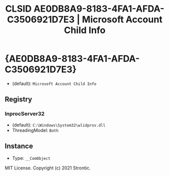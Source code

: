 ﻿---
title: "CLSID AE0DB8A9-8183-4FA1-AFDA-C3506921D7E3 | Microsoft Account Child Info"
excerpt: What is COM-Object CLSID AE0DB8A9-8183-4FA1-AFDA-C3506921D7E3?
---

# {AE0DB8A9-8183-4FA1-AFDA-C3506921D7E3}

* (default): `Microsoft Account Child Info`

## Registry


### InprocServer32

* (default): `C:\Windows\System32\wlidprov.dll`
* ThreadingModel: `Both`

## Instance

* Type: `__ComObject`

MIT License. Copyright (c) 2021 Strontic.


